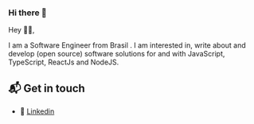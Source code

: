 ### Hi there 👋


Hey 👋🏻,

I am a Software Engineer from Brasil . I am interested in, write about and develop (open source) software solutions for and with JavaScript, TypeScript, ReactJs and NodeJS.


## 📬 Get in touch

- :link: [Linkedin](https://www.linkedin.com/in/anacalbuquerque/)

<!--
**cgalmeida/cgalmeida** is a ✨ _special_ ✨ repository because its `README.md` (this file) appears on your GitHub profile.

Here are some ideas to get you started:

- 🔭 I’m currently working on ...
- 🌱 I’m currently learning ...
- 👯 I’m looking to collaborate on ...
- 🤔 I’m looking for help with ...
- 💬 Ask me about ...
- 📫 How to reach me: ...
- 😄 Pronouns: ...
- ⚡ Fun fact: ...
 -:chart_with_upwards_trend:  My GitHub Stats: 
-->

